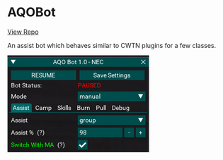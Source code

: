 # AQOBot

[View Repo](https://gitlab.com/aquietone/aqobot)

An assist bot which behaves similar to CWTN plugins for a few classes.

![](../images/aqobot.png)